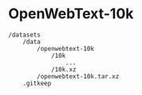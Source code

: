# OpenWebText-10k
```
/datasets
    /data
        /openwebtext-10k
            /10k
                ...
            /10k.xz
        /openwebtext-10k.tar.xz
    .gitkeep
```
